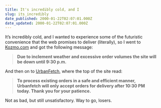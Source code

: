 ```yaml
---
title: It's incredibly cold, and I
slug: its_incredibly
date_published: 2000-01-22T02:07:01.000Z
date_updated: 2000-01-22T02:07:01.000Z
---
```


It’s incredibly cold, and I wanted to experience some of the futuristic convenience that the web promises to deliver (literally), so I went to [Kozmo.com](https://www.kozmo.com/cgi-bin/ncommerce/;execmacro/category/home_full.d2w/report?Krypto=XmtfDDSEzDe0fKiAdhiiwxqRDA/QqaIRuOnptiUjh1w1GbFr0YypAg==) and got the following message:

> **Due to inclement weather and excessive order volumes the site will be down until 9:30 p.m.**

And then on to [UrbanFetch](http://www.urbanfetch.com), where the top of the site read:

> **To process existing orders in a safe and efficient manner, Urbanfetch will only accept orders for delivery after 10:30 PM today. Thank you for your patience.**

Not as bad, but still unsatisfactory. Way to go, losers.
